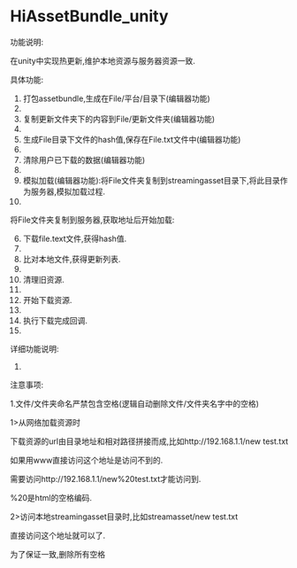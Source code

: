 # HiAssetBundle_unity
功能说明:

在unity中实现热更新,维护本地资源与服务器资源一致.


具体功能:

1.	打包assetbundle,生成在File/平台/目录下(编辑器功能)
2.	
2.	复制更新文件夹下的内容到File/更新文件夹(编辑器功能)
3.	
3.	生成File目录下文件的hash值,保存在File.txt文件中(编辑器功能)
4.	
4.	清除用户已下载的数据(编辑器功能)
5.	
5.	模拟加载(编辑器功能):将File文件夹复制到streamingasset目录下,将此目录作为服务器,模拟加载过程.
6.	
将File文件夹复制到服务器,获取地址后开始加载:

6.	下载file.text文件,获得hash值.
7.	
7.	比对本地文件,获得更新列表.
8.	
8.	清理旧资源.
9.	
9.	开始下载资源.
10.	
10.	执行下载完成回调.
11.	


详细功能说明:

1.




注意事项:

1.文件/文件夹命名严禁包含空格(逻辑自动删除文件/文件夹名字中的空格)

1>从网络加载资源时

下载资源的url由目录地址和相对路径拼接而成,比如http://192.168.1.1/new test.txt

如果用www直接访问这个地址是访问不到的.

需要访问http://192.168.1.1/new%20test.txt才能访问到.

%20是html的空格编码.

2>访问本地streamingasset目录时,比如streamasset/new test.txt

直接访问这个地址就可以了.

为了保证一致,删除所有空格

